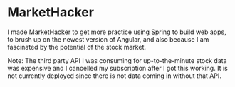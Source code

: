 # MarketHacker

I made MarketHacker to get more practice using Spring to build web apps, to brush up on the newest version of Angular, and also because I am fascinated by the potential of the stock market.

Note: The third party API I was consuming for up-to-the-minute stock data was expensive and I cancelled my subscription after I got this working. It is not currently deployed since there is not data coming in without that API.

